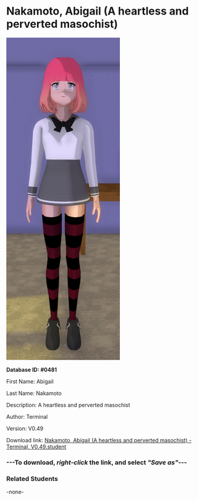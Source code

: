 # Nakamoto, Abigail (A heartless and perverted masochist)

<img src="../../Files/Images/Nakamoto, Abigail (A heartless and perverted masochist).png" title="Nakamoto, Abigail (A heartless and perverted masochist) - Terminal, V0.49">

**Database ID: #0481**

First Name: Abigail

Last Name: Nakamoto

Description: A heartless and perverted masochist

Author: Terminal

Version: V0.49

Download link: <a href="https://raw.githubusercontent.com/Arbiter1223/Daigaku-Gurashi-Custom-Students/master/Files/Student%20Files/Nakamoto%2C%20Abigail%20(A%20heartless%20and%20perverted%20masochist)%20-%20Terminal%2C%20V0.49.student">Nakamoto, Abigail (A heartless and perverted masochist) - Terminal, V0.49.student</a>

### ---**To download, _right-click_ the link, and select _"Save as"_**---

### Related Students

-none-
